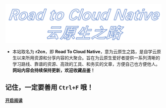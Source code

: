 <img src="Media/logo.png" alt="logo" style="zoom: 67%;" />


- 本站取名为 **r2cn**，即 **Road To Cloud Native**，意为云原生之路，是自学云原生以来所用资源和分享内容的大聚合。旨在为云原生爱好者提供一系列清晰的学习路线、靠谱的资源、高效的工具、和务实的文章，方便自己也方便他人。**网站内容会持续保持更新，欢迎收藏品鉴！**

## 记住，一定要善用 `Ctrl+F` 哦！


[**开启阅读**](README.md)